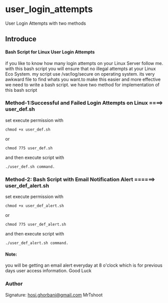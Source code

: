 # user_login_attempts
User Login Attempts with two methods

## Introduce
#### Bash Script for Linux User Login Attempts
if you like to know how many login attempts on your Linux Server follow me.
with this bash script you will ensure that no illegal attempts at your Linux Eco System.
my script use /var/log/secure on operating system.
its very awkward file to find whats you want.to make this easier and more effective we need to write a bash script.
we have two method for implementation of this bash script

### Method-1:Successful and Failed Login Attempts on Linux ====> user_def.sh
set execute permission with 
```
chmod +x user_def.sh 
```
or 
```
chmod 775 user_def.sh 
```

and then execute script with 
```
./user_def.sh command.
```

### Method-2: Bash Script with Email Notification Alert  ======> user_def_alert.sh
set execute permission with 
```
chmod +x user_def_alert.sh 
```
or 
```
chmod 775 user_def_alert.sh
```
and then execute script with 
```
./user_def_alert.sh command.
```

#### Note: 
you will be getting an email alert everyday at 8 o'clock which is for previous days user access information.
Good Luck 

### Author
Signature: hosi.ghorbani@gmail.com
MrTshoot
